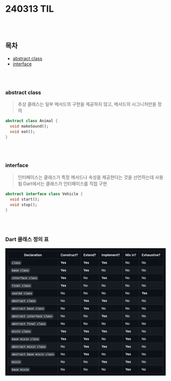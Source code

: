 # 240313 TIL
</br>
</br>

## 목차

- [abstract class](#abstract-class)
- [interface](#collection)

</br>
</br>

### abstract class


> 추상 클래스는 일부 메서드의 구현을 제공하지 않고, 메서드의 시그니처만을 정의


```dart
abstract class Animal {
  void makeSound();
  void eat();
}
```

</br>
</br>

### interface

> 인터페이스는 클래스가 특정 메서드나 속성을 제공한다는 것을 선언하는데 사용됨 Dart에서는 클래스가 인터페이스를 직접 구현
```dart
abstract interface class Vehicle {
  void start();
  void stop();
}
```

</br>
</br>

### Dart 클래스 정의 표

![dart_class.png](..%2F..%2Fstatic%2Fimage%2Fdart_class.png)
